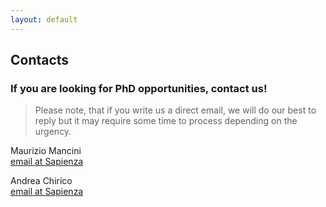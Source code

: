 ```yaml
---
layout: default
---
```


## Contacts  <a name="contacts"></a>


### If you are looking for PhD opportunities, contact us!

>Please note, that if you write us a direct email, we will do our best to reply but it may require some time to process depending on the urgency.

Maurizio Mancini<br/>
[email at Sapienza](mailto:m.mancini@di.uniroma1.it)

Andrea Chirico<br/>
[email at Sapienza](mailto:andrea.chirico@uniroma1.it)